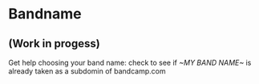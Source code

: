 # Bandname
## (Work in progess)

Get help choosing your band name: check to see if *~MY BAND NAME~* is already taken as a subdomin of bandcamp.com
